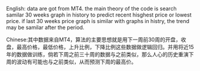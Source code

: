 
English: data are got from MT4. the main theory of the code is search samilar 30 weeks graph in history to predict recent hisghest price or lowest price. if last 30 weeks price graph is similar with graphs in histry, the trend may be samilar after the period. 

Chinese:其中数据来自MT4，算法的主要思想就是用下一周前30周的开盘，收盘，最高价格，最低价格，上升比例，下降比例这些数据做逻辑回归。并用将近15年的数据做训练，倘若下周之前三十周的数据与之前类似，那么人心的历史重演下周的波动有可能也与之前类似，从而预测下周的最高价。


